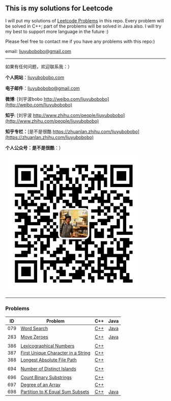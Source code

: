 ## This is my solutions for Leetcode

I will put my solutions of [Leetcode Problems](https://leetcode.com/problemset/all/) in this repo. Every problem will be solved in C++; part of the problems will be solved in Java also. I will try my best to support more language in the future :)

Please feel free to contact me if you have any problems with this repo:)

email: [liuyubobobo@gmail.com](mailto:liuyubobobo@gmail.com)

---

如果有任何问题，欢迎联系我：）

**个人网站**：[liuyubobobo.com](http://liuyubobobo.com)

**电子邮件**：[liuyubobobo@gmail.com](mailto:liuyubobobo@gmail.com)

**微博**: [刘宇波bobo http://weibo.com/liuyubobobo](http://weibo.com/liuyubobobo)

**知乎**: [刘宇波 http://www.zhihu.com/people/liuyubobobo](http://www.zhihu.com/people/liuyubobobo)

**知乎专栏：**[是不是很酷 https://zhuanlan.zhihu.com/liuyubobobo](https://zhuanlan.zhihu.com/liuyubobobo)

**个人公众号：是不是很酷**：）

![QRCode](qrcode.jpg)

---

### Problems

| ID | Problem | C++ | Java |
| --- | --- | :---: | :---: |
| 079 | [Word Search](https://leetcode.com/problems/word-search/description/) | [C++](0079-Word-Search/cpp-0079/) | [Java](0079-Word-Search/java-0079/src/) |
| | | | |
| 283 | [Move Zeroes](https://leetcode.com/problems/move-zeroes/) | [C++](0283-Move-Zeroes/cpp-0283/) | [Java](0283-Move-Zeroes/java-0283/src/) |
| | | | |
| 386 | [Lexicographical Numbers](https://leetcode.com/problems/lexicographical-numbers/description/) | [C++](0386-Lexicographical-Numbers/cpp-0386/) | |
| 387 | [First Unique Character in a String](https://leetcode.com/problems/first-unique-character-in-a-string/description/) | [C++](0387-First-Unique-Character-in-a-String/cpp-0387/) | |
| 388 | [Longest Absolute File Path](https://leetcode.com/problems/longest-absolute-file-path/description/) | [C++](0388-Longest-Absolute-File-Path/cpp-0388/) | |
| | | | |
| 694 | [Number of Distinct Islands](https://leetcode.com/problems/number-of-distinct-islands/description/) | [C++](0694-Number-of-Distinct-Islands/cpp-0694/) | |
| | | | |
| 696 | [Count Binary Substrings](https://leetcode.com/problems/count-binary-substrings/description/) | [C++](0696-Count-Binary-Substrings/cpp-0696/) | |
| 697 | [Degree of an Array](https://leetcode.com/problems/degree-of-an-array/description/) | [C++](0697-Degree-of-an-Array/cpp-0697/) | |
| 698 | [Partition to K Equal Sum Subsets](https://leetcode.com/problems/partition-to-k-equal-sum-subsets/description/) | [C++](0698-Partition-to-K-Equal-Sum-Subsets/cpp-0698/) | [Java](0698-Partition-to-K-Equal-Sum-Subsets/java-0698/src/) |
